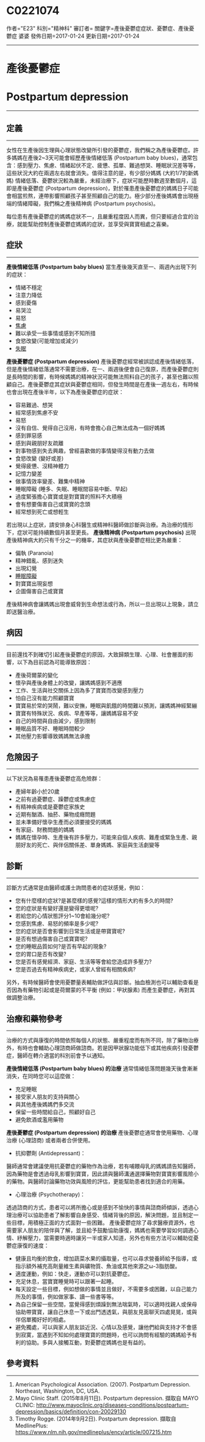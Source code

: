 # C0221074
作者="E23"
科別="精神科"
審訂者=
關鍵字=產後憂鬱症症狀、憂鬱症、產後憂鬱症 婆婆
發佈日期=2017-01-24
更新日期=2017-01-24

----------
# 產後憂鬱症
# Postpartum depression
----------
## 定義
----------

女性在生產後因生理與心理狀態改變所引發的憂鬱症，我們稱之為產後憂鬱症。許多媽媽在產後2~3天可能會經歷產後情緒低落 (Postpartum baby blues)，通常包含：感到壓力、焦慮、情緒起伏不定、疲憊、孤單、難過想哭、睡眠狀況差等等，這些狀況大約在兩週左右就會消失。值得注意的是，有少部分媽媽 (大約1/7的新媽媽) 情緒低落、憂鬱狀況較為嚴重，未經治療下，症狀可能歷時數週至數個月，這即是產後憂鬱症 (Postpartum depression)，對於罹患產後憂鬱症的媽媽日子可能會相當煎熬，連帶影響照顧孩子甚至照顧自己的能力。極少部分產後媽媽會出現極端的情緒障礙，我們稱之產後精神病 (Postpartum psychosis)。

每位患有產後憂鬱症的媽媽症狀不一，且嚴重程度因人而異，但只要經過合宜的治療，就能幫助控制產後憂鬱症媽媽的症狀，並享受與寶寶相處之喜樂。

## 症狀
----------

**產後情緒低落 (Postpartum baby blues)**
當生產後幾天直至一、兩週內出現下列的症狀：

- 情緒不穩定
- 注意力降低
- 感到憂傷
- 易哭泣
- 易怒
- [焦慮](C0003467)
- 難以承受一些事情或感到不知所措
- 食慾改變(可能增加或減少)
- [失眠](C0917801-01)

**產後憂鬱症 (****P****ostpartum depression)**
產後憂鬱症經常被誤認成產後情緒低落，但是產後情緒低落通常不需要治療，在一、兩週後便會自己復原，而產後憂鬱症則是長時間的影響，有時候媽媽的精神狀況可能無法照料自己的孩子，甚至也難以照顧自己。產後憂鬱症其症狀與憂鬱症相同，但發生時間是在產後一週左右，有時候也會出現在產後半年，以下為產後憂鬱症的症狀：

- 容易難過、想哭
- 經常感到焦慮不安
- 易怒
- 沒有自信、覺得自己沒用，有時會擔心自己無法成為一個好媽媽
- 感到罪惡感
- 感到與親朋好友疏離
- 對事物感到失去興趣，曾經喜歡做的事情變得沒有動力去做
- 食慾改變 (變好或差)
- 覺得疲憊、沒精神體力
- 記憶力變差
- 做事情效率變差、難集中精神
- 睡眠障礙 (睡多、失眠、睡眠間容易中斷、早起)
- 過度緊張擔心寶寶或是對寶寶的照料不大積極
- 會有想要傷害自己或寶寶的念頭
- 經常想到死亡或想輕生

若出現以上症狀，請安排身心科醫生或精神科醫師做診斷與治療。為治療的情形下，症狀可能持續數個月甚至更長。
**產後精神病 (****P****ostpartum psychosis)**
出現產後精神病大約只有千分之一的機率，其症狀與產後憂鬱症相比更為嚴重：

- 偏執 (Paranoia) 
- 精神錯亂、感到迷失
- 出現幻覺
- [睡眠障礙](C0851578)
- 對寶寶出現妄想
- 企圖傷害自己或寶寶

產後精神病會讓媽媽出現會威脅到生命想法或行為，所以一旦出現以上現象，請立即送醫治療。

## 病因
----------

目前還找不到確切引起產後憂鬱症的原因，大致歸類生理、心理、社會層面的影響，以下為目前認為可能導致原因：

- 產後荷爾蒙的變化
- 懷孕與產後身體上的改變，讓媽媽感到不適應
- 工作、生活與社交關係上因為多了寶寶而改變感到壓力
- 怕自己沒有能力照顧寶寶
- 寶寶易於常的哭鬧，難以安撫，睡眠與飢餓的時間難以預測，讓媽媽神經緊繃
- 寶寶有特殊狀況、疾病、早產等等，讓媽媽容易不安
- 自己的時間與自由減少，感到限制
- 睡眠品質不好、睡眠時間較少
- 其他壓力影響導致媽媽無法承擔
## 危險因子
----------

以下狀況為易罹患產後憂鬱症高危險群：

- 產婦年齡小於20歲
- 之前有過憂鬱症、躁鬱症或焦慮症
- 有精神疾病或是憂鬱症家族史
- 近期有酗酒、抽菸、藥物成癮問題
- 並未準備好懷孕生產而必須要接受的媽媽
- 有家庭、財務問題的媽媽
- 媽媽在懷孕時、生產後有許多壓力，可能來自個人疾病、難產或緊急生產、親朋好友的死亡、與伴侶關係差、單身媽媽、家庭與生活劇變等
## 診斷
----------

診斷方式通常是由醫師或護士詢問患者的症狀感覺，例如：

- 您有什麼樣的症狀?是甚麼樣的感覺?這樣的情形大約有多久的時間?
- 您的症狀是有變好還是變得更壞呢?
- 若給您的心情狀態評分1~10會給幾分呢?
- 您感到焦慮、易怒的頻率是多少呢?
- 您的症狀是否會影響到日常生活或是帶寶寶呢?
- 是否有想過傷害自己或寶寶呢?
- 您的睡眠品質如何?是否有早起的現象?
- 您的胃口是否有改變?
- 您是否有感覺經濟、家庭、生活等等會給您造成許多壓力?
- 您是否過去有精神疾病史，或家人曾經有相關疾病?

另外，有時候醫師會使用憂鬱量表輔助做評估與診斷。抽血檢測也可以輔助查看是否因為有藥物引起或是荷爾蒙的不平衡 (例如：甲狀腺素) 而產生憂鬱症，再對其做調整治療。  

## 治療和藥物參考
----------

治療的方式與康復的時間依照每個人的狀態、嚴重程度而有所不同，除了藥物治療外，有時也會輔助心理諮商師做諮商。若是因甲狀腺功能低下或其他疾病引發憂鬱症，醫師在轉介適當的科別前會予以通知。

**產後情緒低落 (Postpartum baby blues) 的治療**
通常情緒低落問題幾天後會漸漸消失，在同時您可以這麼做：

- 充足睡眠
- 接受家人朋友的支持與關心
- 與其他產後媽媽們多交流
- 保留一些時間給自己，照顧好自己
- 避免飲酒或濫用藥物

**產後憂鬱症 (Postpartum depression) 的治療**
產後憂鬱症通常會使用藥物、心理治療 (心理諮商) 或者兩者合併使用。

- 抗抑鬱劑 (Antidepressant)：

醫師通常會建議使用抗憂鬱症的藥物作為治療，若有哺餵母乳的媽媽請告知醫師，因為藥物是會透過母乳影響到寶寶，因此請與醫師溝通選擇藥物對寶寶影響風險小的藥物。與醫師討論藥物功效與風險的評估，更能幫助患者找到適合的用藥。

- 心理治療 (Psychotherapy)：

透過諮商的方式，患者可以將所擔心或是感到不愉快的事情與諮商師傾訴，透過心理治療可以協助患者了解影響自身感受、情緒背後的原因，解決問題，並且制定一些目標，用積極正面的方式面對一些困難。
產後憂鬱症除了尋求醫療資源外，也需要家人朋友的陪伴與了解，並且給予鼓勵協助康復，媽媽也需要學習如何調適心情、紓解壓力，當需要時適時讓另一半或家人知道，另外也有些方法可以輔助從憂鬱症康復的速度：

- 健康且均衡的飲食，增加蔬菜水果的攝取量，也可以尋求營養師給予指導，或指示額外補充高劑量維生素與礦物質、魚油或其他來源之ω-3脂肪酸。
- 適度運動，例如：快走，運動亦可以對抗憂鬱症。
- 充足休息，當寶寶睡覺時可以跟著一起睡。
- 每天設定一些目標，例如想做的事情並且做好，不需要多或困難，以自己能力所及的事情，例如做家事、讀一些書等等。
- 為自己保留一些空間，當覺得感到煩躁到無法喘氣時，可以適時找親人或保母協助帶寶寶，讓自己休息一下或出門透透氣，與朋友見面聊天四處晃晃，或與伴侶單獨好好的相處。
- 避免獨處，可以與家人朋友談近況、心情以及感覺，讓他們給與支持才不會感到寂寞，當遇到不知如何處理寶寶的問題時，也可以詢問有經驗的媽媽給予有利的協助。多與人接觸互動，對憂鬱症媽媽也是有益的。
## 參考資料
----------

1. American Psychological Association. (2007). Postpartum Depression. Northeast, Washington, DC, USA.
2. Mayo Clinic Staff. (2015年8月11日). Postpartum depression. 擷取自 MAYO CLINIC: 
http://www.mayoclinic.org/diseases-conditions/postpartum-depression/basics/definition/con-20029130
3. Timothy Rogge. (2014年9月2日). Postpartum depression. 擷取自 MedlinePlus: 
https://www.nlm.nih.gov/medlineplus/ency/article/007215.htm

